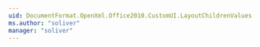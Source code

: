 ```yaml
---
uid: DocumentFormat.OpenXml.Office2010.CustomUI.LayoutChildrenValues
ms.author: "soliver"
manager: "soliver"
---
```

